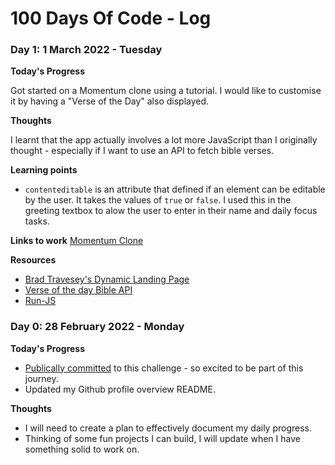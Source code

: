 # 100 Days Of Code - Log

### Day 1: 1 March 2022 - Tuesday

**Today's Progress**

Got started on a Momentum clone using a tutorial. I would like to customise it by having a "Verse of the Day" also displayed.

**Thoughts**

I learnt that the app actually involves a lot more JavaScript than I originally thought - especially if I want to use an API to fetch bible verses.

**Learning points**

- `contenteditable` is an attribute that defined if an element can be editable by the user. It takes the values of `true` or `false`. I used this in the greeting textbox to alow the user to enter in their name and daily focus tasks.

**Links to work**
[Momentum Clone](https://github.com/sandraise/100-Days-of-Code/tree/main/Dynamic%20Landing%20Page)

**Resources**

- [Brad Travesey's Dynamic Landing Page](https://www.youtube.com/watch?v=fSTQzlprGLI&ab_channel=TraversyMedia)
- [Verse of the day Bible API](https://docs.api.bible/tutorials/verse-of-the-day/)
- [Run-JS](https://www.npmjs.com/package/run-js)

### Day 0: 28 February 2022 - Monday

**Today's Progress**

- [Publically committed](https://twitter.com/codewithsandra/status/1498411258038697992?s=20&t=YlzHiWTQ_50xu6izXA5_kw) to this challenge - so excited to be part of this journey.
- Updated my Github profile overview README.

**Thoughts**

- I will need to create a plan to effectively document my daily progress.
- Thinking of some fun projects I can build, I will update when I have something solid to work on.
